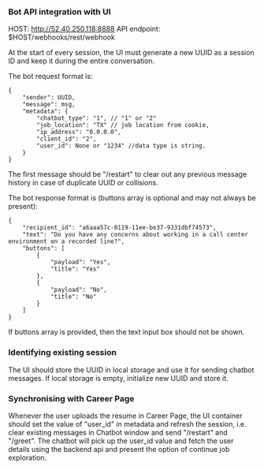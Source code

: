 ### Bot API integration with UI
HOST: http://52.40.250.118:8888
API endpoint: $HOST/webhooks/rest/webhook

At the start of every session, the UI must generate a new UUID as a session ID and keep it during the entire conversation.

The bot request format is:

```
{
    "sender": UUID,
    "message": msg,
    "metadata": {
        "chatbot_type": "1", // "1" or "2"
        "job_location": "TX" // job location from cookie,
        "ip_address": "0.0.0.0",
        "client_id": "2",
        "user_id": None or "1234" //data type is string.
    }
}
```

The first message should be "/restart" to clear out any previous message history in case of duplicate UUID or collisions.

The bot response format is (buttons array is optional and may not always be present):

```
{
    "recipient_id": "a6aaa57c-0119-11ee-be37-9331dbf74573",
    "text": "Do you have any concerns about working in a call center environment on a recorded line?",
    "buttons": [
        {
            "payload": "Yes",
            "title": "Yes"
        },
        {
            "payload": "No",
            "title": "No"
        }
    ]
}
```

If buttons array is provided, then the text input box should not be shown.

### Identifying existing session
The UI should store the UUID in local storage and use it for sending chatbot messages. If local storage is empty, initialize new UUID and store it.


### Synchronising with Career Page
Whenever the user uploads the resume in Career Page, the UI container should set the value of "user_id" in metadata and refresh the session, i.e. clear existing messages in Chatbot window and send "/restart" and "/greet". The chatbot will pick up the user_id value and fetch the user details using the backend api and present the option of continue job exploration.

